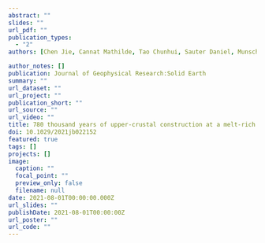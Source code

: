 ```yaml
---
abstract: ""
slides: ""
url_pdf: ""
publication_types:
  - "2"
authors: [Chen Jie, Cannat Mathilde, Tao Chunhui, Sauter Daniel, Munschy Marc]

author_notes: []
publication: Journal of Geophysical Research:Solid Earth
summary: ""
url_dataset: ""
url_project: ""
publication_short: ""
url_source: ""
url_video: ""
title: 780 thousand years of upper-crustal construction at a melt-rich segment of the ultraslow spreading Southwest Indian Ridge 50°28'E
doi: 10.1029/2021jb022152 
featured: true
tags: []
projects: []
image:
  caption: ""
  focal_point: ""
  preview_only: false
  filename: null
date: 2021-08-01T00:00:00.000Z
url_slides: ""
publishDate: 2021-08-01T00:00:00Z
url_poster: ""
url_code: ""
---
```

